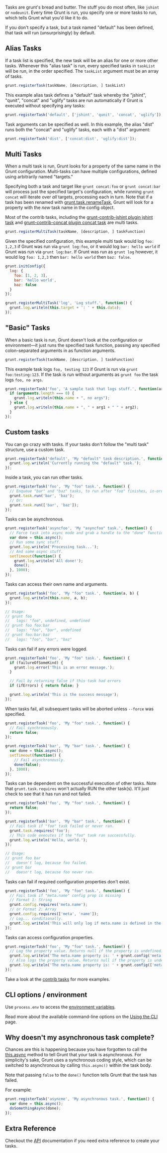 Tasks are grunt's bread and butter. The stuff you do most often, like `jshint` or `nodeunit`. Every time Grunt is run, you specify one or more tasks to run, which tells Grunt what you'd like it to do.

If you don't specify a task, but a task named "default" has been defined, that task will run (unsurprisingly) by default.

## Alias Tasks
If a task list is specified, the new task will be an alias for one or more other tasks. Whenever this "alias task" is run, every specified tasks in `taskList` will be run, in the order specified. The `taskList` argument must be an array of tasks.

```javascript
grunt.registerTask(taskName, [description, ] taskList)
```

This example alias task defines a "default" task whereby the "jshint", "qunit", "concat" and "uglify" tasks are run automatically if Grunt is executed without specifying any tasks:

```javascript
grunt.registerTask('default', ['jshint', 'qunit', 'concat', 'uglify']);
```

Task arguments can be specified as well. In this example, the alias "dist" runs both the "concat" and "uglify" tasks, each with a "dist" argument:

```javascript
grunt.registerTask('dist', ['concat:dist', 'uglify:dist']);
```

## Multi Tasks
When a multi task is run, Grunt looks for a property of the same name in the Grunt configuration. Multi-tasks can have multiple configurations, defined using arbitrarily named "targets."

Specifying both a task and target like `grunt concat:foo` or `grunt concat:bar` will process just the specified target's configuration, while running `grunt concat` will iterate over _all_ targets, processing each in turn.  Note that if a task has been renamed with [grunt.task.renameTask](grunt.task#grunt.task.renameTask), Grunt will look for a property with the _new_ task name in the config object.

Most of the contrib tasks, including the [grunt-contrib-jshint plugin jshint task](https://github.com/gruntjs/grunt-contrib-jshint#jshint-task) and [grunt-contrib-concat plugin concat task](https://github.com/gruntjs/grunt-contrib-concat#concat-task) are multi tasks.

```javascript
grunt.registerMultiTask(taskName, [description, ] taskFunction)
```

Given the specified configuration, this example multi task would log `foo: 1,2,3` if Grunt was run via `grunt log:foo`, or it would log `bar: hello world` if Grunt was run via `grunt log:bar`. If Grunt was run as `grunt log` however, it would log `foo: 1,2,3` then `bar: hello world` then `baz: false`.

```javascript
grunt.initConfig({
  log: {
    foo: [1, 2, 3],
    bar: 'hello world',
    baz: false
  }
});

grunt.registerMultiTask('log', 'Log stuff.', function() {
  grunt.log.writeln(this.target + ': ' + this.data);
});
```


## "Basic" Tasks
When a basic task is run, Grunt doesn't look at the configuration or environment—it just runs the specified task function, passing any specified colon-separated arguments in as function arguments.

```javascript
grunt.registerTask(taskName, [description, ] taskFunction)
```

This example task logs `foo, testing 123` if Grunt is run via `grunt foo:testing:123`. If the task is run without arguments as `grunt foo` the task logs `foo, no args`.

```javascript
grunt.registerTask('foo', 'A sample task that logs stuff.', function(arg1, arg2) {
  if (arguments.length === 0) {
    grunt.log.writeln(this.name + ", no args");
  } else {
    grunt.log.writeln(this.name + ", " + arg1 + " " + arg2);
  }
});
```

## Custom tasks
You can go crazy with tasks. If your tasks don't follow the "multi task" structure, use a custom task.

```javascript
grunt.registerTask('default', 'My "default" task description.', function() {
  grunt.log.writeln('Currently running the "default" task.');
});
```

Inside a task, you can run other tasks.

```javascript
grunt.registerTask('foo', 'My "foo" task.', function() {
  // Enqueue "bar" and "baz" tasks, to run after "foo" finishes, in-order.
  grunt.task.run('bar', 'baz');
  // Or:
  grunt.task.run(['bar', 'baz']);
});
```

Tasks can be asynchronous.

```javascript
grunt.registerTask('asyncfoo', 'My "asyncfoo" task.', function() {
  // Force task into async mode and grab a handle to the "done" function.
  var done = this.async();
  // Run some sync stuff.
  grunt.log.writeln('Processing task...');
  // And some async stuff.
  setTimeout(function() {
    grunt.log.writeln('All done!');
    done();
  }, 1000);
});
```

Tasks can access their own name and arguments.

```javascript
grunt.registerTask('foo', 'My "foo" task.', function(a, b) {
  grunt.log.writeln(this.name, a, b);
});

// Usage:
// grunt foo
//   logs: "foo", undefined, undefined
// grunt foo foo:bar
//   logs: "foo", "bar", undefined
// grunt foo:bar:baz
//   logs: "foo", "bar", "baz"
```

Tasks can fail if any errors were logged.

```javascript
grunt.registerTask('foo', 'My "foo" task.', function() {
  if (failureOfSomeKind) {
    grunt.log.error('This is an error message.');
  }

  // Fail by returning false if this task had errors
  if (ifErrors) { return false; }

  grunt.log.writeln('This is the success message');
});
```

When tasks fail, all subsequent tasks will be aborted unless `--force` was specified.

```javascript
grunt.registerTask('foo', 'My "foo" task.', function() {
  // Fail synchronously.
  return false;
});

grunt.registerTask('bar', 'My "bar" task.', function() {
  var done = this.async();
  setTimeout(function() {
    // Fail asynchronously.
    done(false);
  }, 1000);
});
```

Tasks can be dependent on the successful execution of other tasks. Note that `grunt.task.requires` won't actually RUN the other task(s). It'll just check to see that it has run and not failed.

```javascript
grunt.registerTask('foo', 'My "foo" task.', function() {
  return false;
});

grunt.registerTask('bar', 'My "bar" task.', function() {
  // Fail task if "foo" task failed or never ran.
  grunt.task.requires('foo');
  // This code executes if the "foo" task ran successfully.
  grunt.log.writeln('Hello, world.');
});

// Usage:
// grunt foo bar
//   doesn't log, because foo failed.
// grunt bar
//   doesn't log, because foo never ran.
```

Tasks can fail if required configuration properties don't exist.

```javascript
grunt.registerTask('foo', 'My "foo" task.', function() {
  // Fail task if "meta.name" config prop is missing
  // Format 1: String 
  grunt.config.requires('meta.name');
  // or Format 2: Array
  grunt.config.requires(['meta', 'name']);
  // Log... conditionally.
  grunt.log.writeln('This will only log if meta.name is defined in the config.');
});
```

Tasks can access configuration properties.

```javascript
grunt.registerTask('foo', 'My "foo" task.', function() {
  // Log the property value. Returns null if the property is undefined.
  grunt.log.writeln('The meta.name property is: ' + grunt.config('meta.name'));
  // Also logs the property value. Returns null if the property is undefined.
  grunt.log.writeln('The meta.name property is: ' + grunt.config(['meta', 'name']));
});
```

Take a look at the [contrib tasks](https://github.com/gruntjs/) for more examples.

## CLI options / environment

Use `process.env` to access the [environment variables](http://en.wikipedia.org/wiki/Environment_variable).

Read more about the available command-line options on the [Using the CLI](http://gruntjs.com/using-the-cli) page.

## Why doesn't my asynchronous task complete?
Chances are this is happening because you have forgotten to call the [this.async](http://gruntjs.com/api/inside-tasks#this.async) method to tell Grunt that your task is asynchronous. For simplicity's sake, Grunt uses a synchronous coding style, which can be switched to asynchronous by calling `this.async()` within the task body.

Note that passing `false` to the `done()` function tells Grunt that the task has failed.

For example:

```javascript
grunt.registerTask('asyncme', 'My asynchronous task.', function() {
  var done = this.async();
  doSomethingAsync(done);
});
```

## Extra Reference

Checkout the [API](http://gruntjs.com/api) documentation if you need extra reference to create your tasks.
